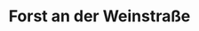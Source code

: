 ---
title: Forst an der Weinstraße
url: /forst-an-der-weinstrasse/
latitude: 49.423
longitude: 8.19
---